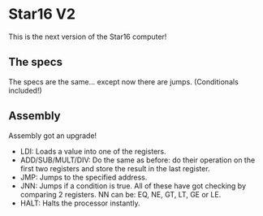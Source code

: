 # Star16 V2 # 
  This is the next version of the Star16 computer!
## The specs ##
  The specs are the same... except now there are jumps. (Conditionals included!)
## Assembly ##
  Assembly got an upgrade!
  * LDI: Loads a value into one of the registers.
  * ADD/SUB/MULT/DIV: Do the same as before: do their operation on the first two registers and store the result in the last register.
  * JMP: Jumps to the specified address.
  * JNN: Jumps if a condition is true. All of these have got checking by comparing 2 registers. NN can be: EQ, NE, GT, LT, GE or LE.
  * HALT: Halts the processor instantly.
  
